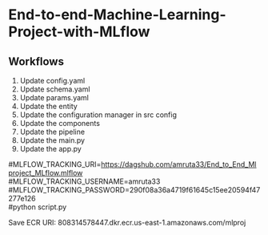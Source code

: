 # End-to-end-Machine-Learning-Project-with-MLflow


## Workflows

1. Update config.yaml
2. Update schema.yaml
3. Update params.yaml
4. Update the entity
5. Update the configuration manager in src config
6. Update the components
7. Update the pipeline 
8. Update the main.py
9. Update the app.py





#MLFLOW_TRACKING_URI=https://dagshub.com/amruta33/End_to_End_Mlproject_MLflow.mlflow \
#MLFLOW_TRACKING_USERNAME=amruta33 \
#MLFLOW_TRACKING_PASSWORD=290f08a36a4719f61645c15ee20594f47277e126 \
#python script.py




Save ECR URI: 808314578447.dkr.ecr.us-east-1.amazonaws.com/mlproj
